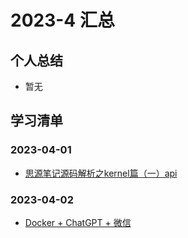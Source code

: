 # 2023-4 汇总
## 个人总结
* 暂无

## 学习清单
### 2023-04-01
* [思源笔记源码解析之kernel篇（一）api](./2023-04-01/思源笔记源码解析之kernel篇（一）api.md)

### 2023-04-02
* [Docker + ChatGPT + 微信](./2023-04-02/Docker%20%2B%20ChatGPT%20%2B%20%E5%BE%AE%E4%BF%A1.md)
